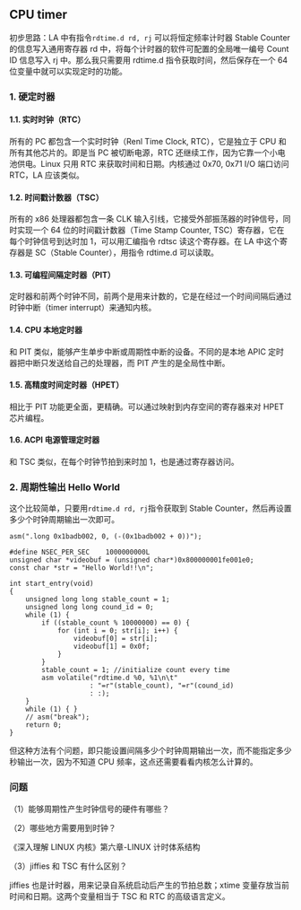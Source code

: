 ## CPU timer

初步思路：LA 中有指令`rdtime.d rd, rj` 可以将恒定频率计时器 Stable Counter 的信息写入通用寄存器 rd 中，将每个计时器的软件可配置的全局唯一编号 Count ID 信息写入 rj 中。那么我只需要用 rdtime.d 指令获取时间，然后保存在一个 64 位变量中就可以实现定时的功能。

### 1. 硬定时器

#### 1.1. 实时时钟（RTC）

所有的 PC 都包含一个实时时钟（Renl Time Clock, RTC），它是独立于 CPU 和所有其他芯片的。即是当 PC 被切断电源，RTC 还继续工作，因为它靠一个小电池供电。Linux 只用 RTC 来获取时间和日期。内核通过 0x70, 0x71 I/O 端口访问 RTC，LA 应该类似。

#### 1.2. 时间戳计数器（TSC）

所有的 x86 处理器都包含一条 CLK 输入引线，它接受外部振荡器的时钟信号，同时实现一个 64 位的时间戳计数器（Time Stamp Counter, TSC）寄存器，它在每个时钟信号到达时加 1，可以用汇编指令 rdtsc 读这个寄存器。在 LA 中这个寄存器是 SC（Stable Counter），用指令 rdtime.d 可以读取。

#### 1.3. 可编程间隔定时器（PIT）

定时器和前两个时钟不同，前两个是用来计数的，它是在经过一个时间间隔后通过时钟中断（timer interrupt）来通知内核。

#### 1.4. CPU 本地定时器

和 PIT 类似，能够产生单步中断或周期性中断的设备。不同的是本地 APIC 定时器把中断只发送给自己的处理器，而 PIT 产生的是全局性中断。

#### 1.5. 高精度时间定时器（HPET）

相比于 PIT 功能更全面，更精确。可以通过映射到内存空间的寄存器来对 HPET 芯片编程。

#### 1.6. ACPI 电源管理定时器

和 TSC 类似，在每个时钟节拍到来时加 1，也是通过寄存器访问。

### 2. 周期性输出 Hello World

这个比较简单，只要用`rdtime.d rd, rj`指令获取到 Stable Counter，然后再设置多少个时钟周期输出一次即可。

```plain
asm(".long 0x1badb002, 0, (-(0x1badb002 + 0))");

#define NSEC_PER_SEC	1000000000L
unsigned char *videobuf = (unsigned char*)0x800000001fe001e0;
const char *str = "Hello World!!\n";

int start_entry(void)
{
	unsigned long long stable_count = 1;
	unsigned long long cound_id = 0;
	while (1) {
		if ((stable_count % 10000000) == 0) {
    		for (int i = 0; str[i]; i++) {
    		    videobuf[0] = str[i];
	    		videobuf[1] = 0x0f;
			}
		}
		stable_count = 1; //initialize count every time
		asm volatile("rdtime.d %0, %1\n\t"
					: "=r"(stable_count), "=r"(cound_id)
					: :);
	}
	while (1) { }
    // asm("break");
	return 0;
}
```

但这种方法有个问题，即只能设置间隔多少个时钟周期输出一次，而不能指定多少秒输出一次，因为不知道 CPU 频率，这点还需要看看内核怎么计算的。

### 问题

（1）能够周期性产生时钟信号的硬件有哪些？

（2）哪些地方需要用到时钟？

《深入理解 LINUX 内核》第六章-LINUX 计时体系结构

（3）jiffies 和 TSC 有什么区别？

jiffies 也是计时器，用来记录自系统启动后产生的节拍总数；xtime 变量存放当前时间和日期。这两个变量相当于 TSC 和 RTC 的高级语言定义。
